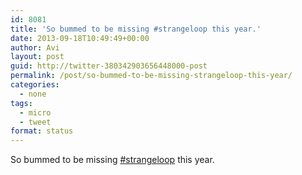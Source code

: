 ```yaml
---
id: 8081
title: 'So bummed to be missing #strangeloop this year.'
date: 2013-09-18T10:49:49+00:00
author: Avi
layout: post
guid: http://twitter-380342903656448000-post
permalink: /post/so-bummed-to-be-missing-strangeloop-this-year/
categories:
  - none
tags:
  - micro
  - tweet
format: status
---
```

So bummed to be missing [#strangeloop](http://twitter.com/search?q=%23strangeloop) this year.